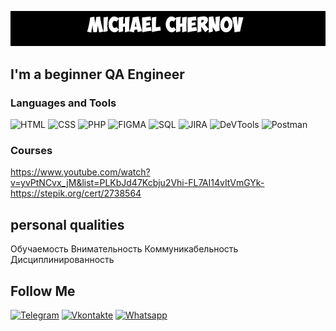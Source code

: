 ![Header](https://github.com/HondaGoro12/MichaelChernov/blob/main/assets/Chernov.png)

## I'm a beginner QA Engineer

### Languages and Tools

![HTML](https://img.shields.io/badge/-HTML-090909?style=for-the-badge&logo=HTML&logoColor=47C5FB)
![CSS](https://img.shields.io/badge/-CSS-090909?style=for-the-badge&logo=CSS&logoColor=097CDB)
![PHP](https://img.shields.io/badge/-PHP-090909?style=for-the-badge&logo=PHP&logoColor=F8C52C)
![FIGMA](https://img.shields.io/badge/-FIGMA-090909?style=for-the-badge&logo=FIGMA&logoColor=F88C00)
![SQL](https://img.shields.io/badge/-SQL-090909?style=for-the-badge&logo=SQL&logoColor=E9D54D)
![JIRA](https://img.shields.io/badge/-JIRA-090909?style=for-the-badge&logo=JIRA&logoColor=E5D3FF)
![DeVTools](https://img.shields.io/badge/-DeVTools-090909?style=for-the-badge&logo=DeVTools&logoColor=6296CC)
![Postman](https://img.shields.io/badge/-Postman-090909?style=for-the-badge&logo=Postman&logoColor=6296CC)

### Courses

https://www.youtube.com/watch?v=yvPtNCvx_jM&list=PLKbJd47Kcbju2Vhi-FL7AI14vItVmGYk-
https://stepik.org/cert/2738564

## personal qualities

Обучаемость
Внимательность
Коммуникабельность
Дисциплинированность

## Follow Me

[![Telegram](https://img.shields.io/badge/-Telegram-090909?style=for-the-badge&logo=telegram&logoColor=27A0D9)](https://t.me/MichaelGoro)
[![Vkontakte](https://img.shields.io/badge/-Vkontakte-090909?style=for-the-badge&logo=Vk&logoColor=4F7DB3)](https://vk.com/hondagoro)
[![Whatsapp](https://img.shields.io/badge/-whatsapp-090909?style=for-the-badge&logo=whatsapp&logoColor=075e54)](https://api.whatsapp.com/send?phone=79069514771)
